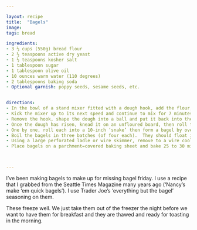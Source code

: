 ```yaml
---

layout: recipe
title:  "Bagels"
image: 
tags: bread

ingredients:
- 3 ⅔ cups (550g) bread flour
- 2 ½ teaspoons active dry yeast
- 1 ½ teaspoons kosher salt
- 1 tablespoon sugar
- 1 tablespoon olive oil
- 10 ounces warm water (110 degrees)
- 2 tablespoons baking soda
- Optional garnish: poppy seeds, sesame seeds, etc.


directions:
- In the bowl of a stand mixer fitted with a dough hook, add the flour, yeast, salt, sugar, and oil.  Turn the mixer onto its lowest speed, then drizzle only 10 ounces of the warm water down the side of the bowl.  Watch until the water is completely incorporated, using an additional 2 ounces of water only if you need it to create a ‘clean’ bowl.  The dough will climb the hook. 
- Kick the mixer up to its next speed and continue to mix for 7 minutes.  Meanwhile, preheat the oven to 425 degrees and bring a large pot of water and the 2 tablespoons baking soda to a boil.  
- Remove the hook, shape the dough into a ball and put it back into the bowl.  Cover with a towel or plastic wrap.  Let dough rise for 15 minutes.
- Once the dough has risen, knead it on an unfloured board, then roll the dough - which should feel springy to your touch - into a 16-inch log.  Cut into 12 equal pieces.
- One by one, roll each into a 10-inch ‘snake’ then form a bagel by overlapping the ends by an inch or two, putting three or four fingers through the hole and gently rolling the overlap to create a circle.
- Boil the bagels in three batches (of four each).  They should float immediately.  Boil for 15 seconds, flip and boil for another 15 seconds (30 seconds total).  
- Using a large perforated ladle or wire skimmer, remove to a wire cooling rack to briefly ‘drip dry.’  Sprinkle your garnish (if using) on the bagels while they are still wet.
- Place bagels on a parchment=covered baking sheet and bake 25 to 30 minutes until golden brown.  Cool before slicing.



---
```

I’ve been making bagels to make up for missing bagel friday.  I use a recipe that I grabbed from the Seattle Times Magazine many years ago (‘Nancy’s make ‘em quick bagels’).  I use Trader Joe’s ‘everything but the bagel’ seasoning on them.  

These freeze well.  We just take them out of the freezer the night before we want to have them for breakfast and they are thawed and ready for toasting in the morning.
